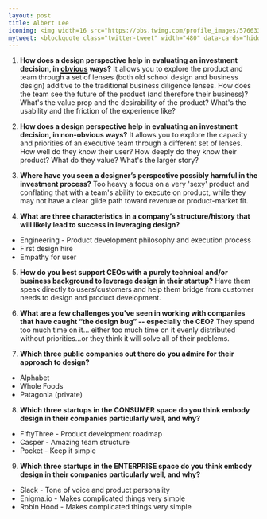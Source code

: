 ```yaml
---
layout: post
title: Albert Lee
iconimg: <img width=16 src="https://pbs.twimg.com/profile_images/576633880733749248/6dnS_MHK.jpeg">
mytweet: <blockquote class="twitter-tweet" width="480" data-cards="hidden" lang="en"><p lang="en" dir="ltr">Worked with <a href="https://twitter.com/tweetalbert">@tweetalbert</a> for 2 yrs in <a href="https://twitter.com/NEAVC">@NEAVC</a> Design Studio; I am thrilled he is officially here! <a href="http://t.co/nUlV7N38fB">http://t.co/nUlV7N38fB</a> <a href="https://twitter.com/hashtag/ItStartsWithDeisgn?src=hash">#ItStartsWithDeisgn</a></p>&mdash; daynagrayson (@daynagrayson) <a href="https://twitter.com/daynagrayson/status/654676127777099776">October 15, 2015</a></blockquote><script async src="//platform.twitter.com/widgets.js" charset="utf-8"></script>  
---
```


1. <b>How does a design perspective help in evaluating an investment decision, in <span style="border-bottom: 2px solid black;">obvious</span> ways?</b> It allows you to explore the product and team through a set of lenses (both old school design and business design) additive to the traditional business diligence lenses. How does the team see the future of the product (and therefore their business)? What's the value prop and the desirability of the product? What's the usability and the friction of the experience like?

2. <b>How does a design perspective help in evaluating an investment decision, in non-obvious ways?</b> It allows you to explore the capacity and priorities of an executive team through a different set of lenses. How well do they know their user? How deeply do they know their product? What do they value? What's the larger story?

3. <b>Where have you seen a designer&rsquo;s perspective possibly harmful in the investment process?</b> Too heavy a focus on a very 'sexy' product and conflating that with a team's ability to execute on product, while they may not have a clear glide path toward revenue or product-market fit.

4. <b>What are three characteristics in a company&rsquo;s structure/history that will likely lead to success in leveraging design?</b>
  * Engineering - Product development philosophy and execution process
  * First design hire
  * Empathy for user

5. <b>How do you best support CEOs with a purely technical and/or business background to leverage design in their startup?</b> Have them speak directly to users/customers and help them bridge from customer needs to design and product development.

6. <b>What are a few challenges you've seen in working with companies that have caught &ldquo;the design bug&rdquo; -- especially the CEO?</b> They spend too much time on it... either too much time on it evenly distributed without priorities...or they think it will solve all of their problems.

7. <b>Which three public companies out there do you admire for their approach to design?</b>
  * Alphabet
  * Whole Foods
  * Patagonia (private)

8. <b>Which three startups in the CONSUMER space do you think embody design in their companies particularly well, and why?</b>
  * FiftyThree - Product development roadmap
  * Casper - Amazing team structure
  * Pocket - Keep it simple

9. <b>Which three startups in the ENTERPRISE space do you think embody design in their companies particularly well, and why?</b>
  * Slack - Tone of voice and product personality
  * Enigma.io - Makes complicated things very simple
  * Robin Hood - Makes complicated things very simple
